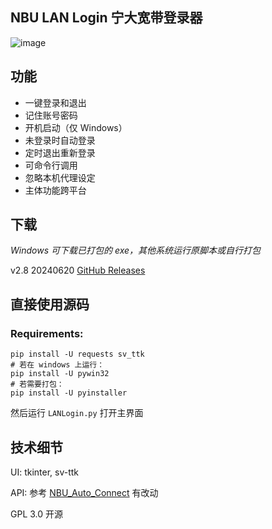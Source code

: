 ## NBU LAN Login 宁大宽带登录器

![image](https://github.com/zetaloop/nbulanlogin/assets/36418285/f65101e2-e14d-4e69-87d2-5f3d36a3104c)

## 功能

- 一键登录和退出
- 记住账号密码
- 开机启动（仅 Windows）
- 未登录时自动登录
- 定时退出重新登录
- 可命令行调用
- 忽略本机代理设定
- 主体功能跨平台

## 下载

*Windows 可下载已打包的 exe，其他系统运行原脚本或自行打包*

v2.8 20240620 [GitHub Releases](https://github.com/zetaloop/nbulanlogin/releases/latest)

## 直接使用源码

### Requirements: 
```
pip install -U requests sv_ttk
# 若在 windows 上运行：
pip install -U pywin32
# 若需要打包：
pip install -U pyinstaller
```
然后运行 `LANLogin.py` 打开主界面

## 技术细节

UI: tkinter, sv-ttk

API: 参考 [NBU_Auto_Connect](https://github.com/BytePrince/NBU_Auto_Connect) 有改动

GPL 3.0 开源
